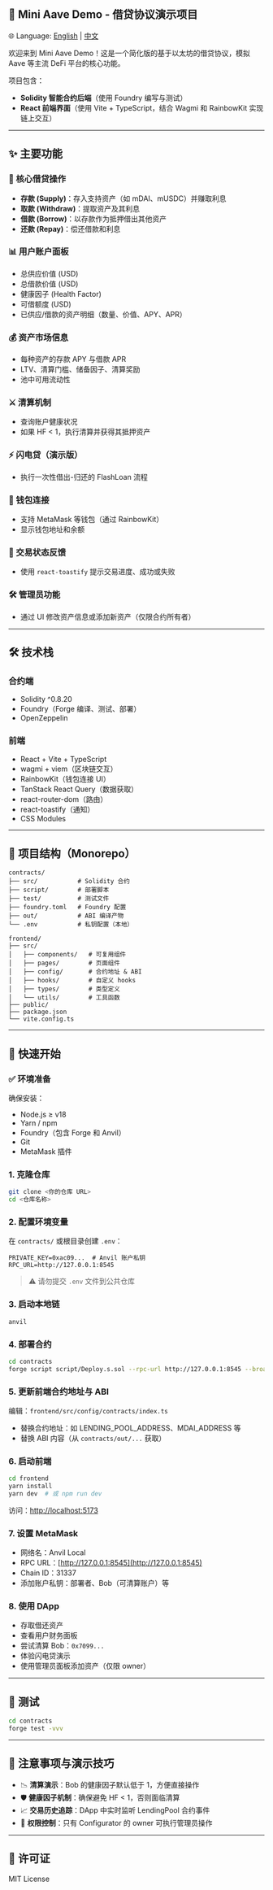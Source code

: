 ## 🏦 Mini Aave Demo - 借贷协议演示项目
🌐 Language: [English](./README.en.md) | [中文](./README.zh.md)

欢迎来到 Mini Aave Demo！这是一个简化版的基于以太坊的借贷协议，模拟 Aave 等主流 DeFi 平台的核心功能。

项目包含：

* **Solidity 智能合约后端**（使用 Foundry 编写与测试）
* **React 前端界面**（使用 Vite + TypeScript，结合 Wagmi 和 RainbowKit 实现链上交互）

---

## ✨ 主要功能

### 🧾 核心借贷操作

* **存款 (Supply)**：存入支持资产（如 mDAI、mUSDC）并赚取利息
* **取款 (Withdraw)**：提取资产及其利息
* **借款 (Borrow)**：以存款作为抵押借出其他资产
* **还款 (Repay)**：偿还借款和利息

### 📊 用户账户面板

* 总供应价值 (USD)
* 总借款价值 (USD)
* 健康因子 (Health Factor)
* 可借额度 (USD)
* 已供应/借款的资产明细（数量、价值、APY、APR）

### 💰 资产市场信息

* 每种资产的存款 APY 与借款 APR
* LTV、清算门槛、储备因子、清算奖励
* 池中可用流动性

### ⚔️ 清算机制

* 查询账户健康状况
* 如果 HF < 1，执行清算并获得其抵押资产

### ⚡ 闪电贷（演示版）

* 执行一次性借出-归还的 FlashLoan 流程

### 🔐 钱包连接

* 支持 MetaMask 等钱包（通过 RainbowKit）
* 显示钱包地址和余额

### 🔔 交易状态反馈

* 使用 `react-toastify` 提示交易进度、成功或失败

### 🛠️ 管理员功能

* 通过 UI 修改资产信息或添加新资产（仅限合约所有者）

---

## 🛠 技术栈

### 合约端

* Solidity ^0.8.20
* Foundry（Forge 编译、测试、部署）
* OpenZeppelin

### 前端

* React + Vite + TypeScript
* wagmi + viem（区块链交互）
* RainbowKit（钱包连接 UI）
* TanStack React Query（数据获取）
* react-router-dom（路由）
* react-toastify（通知）
* CSS Modules

---

## 📁 项目结构（Monorepo）

```
contracts/
├── src/           # Solidity 合约
├── script/        # 部署脚本
├── test/          # 测试文件
├── foundry.toml   # Foundry 配置
├── out/           # ABI 编译产物
└── .env           # 私钥配置（本地）

frontend/
├── src/
│   ├── components/   # 可复用组件
│   ├── pages/        # 页面组件
│   ├── config/       # 合约地址 & ABI
│   ├── hooks/        # 自定义 hooks
│   ├── types/        # 类型定义
│   └── utils/        # 工具函数
├── public/
├── package.json
└── vite.config.ts
```

---

## 🚀 快速开始

### ✅ 环境准备

确保安装：

* Node.js ≥ v18
* Yarn / npm
* Foundry（包含 Forge 和 Anvil）
* Git
* MetaMask 插件

### 1. 克隆仓库

```bash
git clone <你的仓库 URL>
cd <仓库名称>
```

### 2. 配置环境变量

在 `contracts/` 或根目录创建 `.env`：

```env
PRIVATE_KEY=0xac09...  # Anvil 账户私钥
RPC_URL=http://127.0.0.1:8545
```

> ⚠️ 请勿提交 `.env` 文件到公共仓库

### 3. 启动本地链

```bash
anvil
```

### 4. 部署合约

```bash
cd contracts
forge script script/Deploy.s.sol --rpc-url http://127.0.0.1:8545 --broadcast -vvvv
```

### 5. 更新前端合约地址与 ABI

编辑：`frontend/src/config/contracts/index.ts`

* 替换合约地址：如 LENDING\_POOL\_ADDRESS、MDAI\_ADDRESS 等
* 替换 ABI 内容（从 `contracts/out/...` 获取）

### 6. 启动前端

```bash
cd frontend
yarn install
yarn dev  # 或 npm run dev
```

访问：[http://localhost:5173](http://localhost:5173)

### 7. 设置 MetaMask

* 网络名：Anvil Local
* RPC URL：[http://127.0.0.1:8545](http://127.0.0.1:8545)
* Chain ID：31337
* 添加账户私钥：部署者、Bob（可清算账户）等

### 8. 使用 DApp

* 存取借还资产
* 查看用户财务面板
* 尝试清算 Bob：`0x7099...`
* 体验闪电贷演示
* 使用管理员面板添加资产（仅限 owner）

---

## 🧪 测试

```bash
cd contracts
forge test -vvv
```

---

## 📌 注意事项与演示技巧

* 📉 **清算演示**：Bob 的健康因子默认低于 1，方便直接操作
* 🛡 **健康因子机制**：确保避免 HF < 1，否则面临清算
* 📈 **交易历史追踪**：DApp 中实时监听 LendingPool 合约事件
* 🔐 **权限控制**：只有 Configurator 的 owner 可执行管理员操作

---

## 📜 许可证

MIT License

